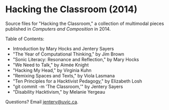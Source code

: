 # Hacking the Classroom (2014) 

Source files for "Hacking the Classroom," a collection of multimodal pieces published in *Computers and Composition* in 2014. 

Table of Contents: 

* Introduction by Mary Hocks and Jentery Sayers
* "The Year of Computational Thinking," by Jim Brown
* "Sonic Literacy: Resonance and Reflection," by Mary Hocks
* "We Need to Talk," by Aimée Knight
* "Hacking My Head," by Virginia Kuhn
* "Remixing Spaces and Texts," by Viola Lasmana
* "Ten Principles for a Hacktivist Pedagogy," by Elizabeth Losh
* "git commit -m 'The Classroom,'" by Jentery Sayers
* "Disability Hacktivism," by Melanie Yergeau

Questions? Email jentery@uvic.ca. 

